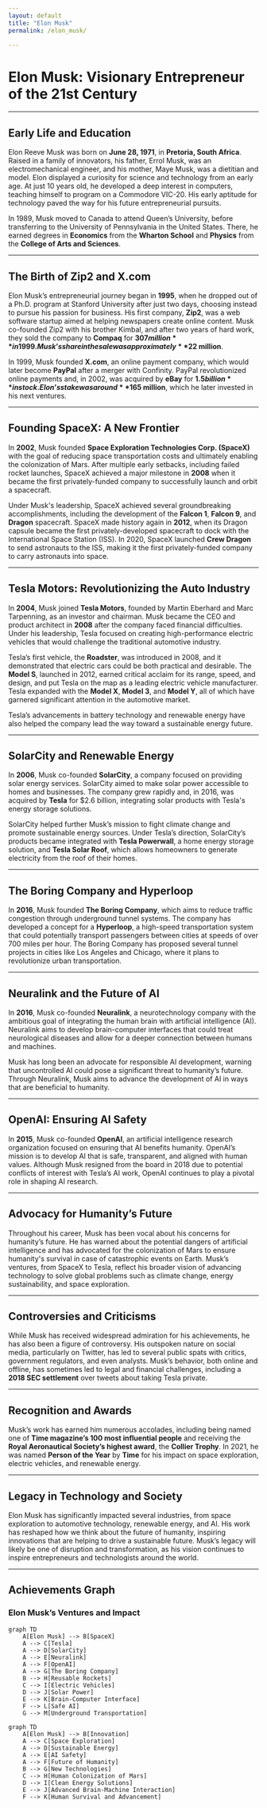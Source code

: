 ```yaml
---
layout: default
title: "Elon Musk"
permalink: /elon_musk/

---
```

<script type="module">
  import mermaid from 'https://cdn.jsdelivr.net/npm/mermaid@10/dist/mermaid.esm.min.mjs';
  mermaid.initialize({ startOnLoad: true });
</script>
# Elon Musk: Visionary Entrepreneur of the 21st Century

---

## Early Life and Education
Elon Reeve Musk was born on **June 28, 1971**, in **Pretoria, South Africa**. Raised in a family of innovators, his father, Errol Musk, was an electromechanical engineer, and his mother, Maye Musk, was a dietitian and model. Elon displayed a curiosity for science and technology from an early age. At just 10 years old, he developed a deep interest in computers, teaching himself to program on a Commodore VIC-20. His early aptitude for technology paved the way for his future entrepreneurial pursuits.

In 1989, Musk moved to Canada to attend Queen’s University, before transferring to the University of Pennsylvania in the United States. There, he earned degrees in **Economics** from the **Wharton School** and **Physics** from the **College of Arts and Sciences**. 

---

## The Birth of Zip2 and X.com
Elon Musk’s entrepreneurial journey began in **1995**, when he dropped out of a Ph.D. program at Stanford University after just two days, choosing instead to pursue his passion for business. His first company, **Zip2**, was a web software startup aimed at helping newspapers create online content. Musk co-founded Zip2 with his brother Kimbal, and after two years of hard work, they sold the company to **Compaq** for **$307 million** in 1999. Musk’s share in the sale was approximately **$22 million**.

In 1999, Musk founded **X.com**, an online payment company, which would later become **PayPal** after a merger with Confinity. PayPal revolutionized online payments and, in 2002, was acquired by **eBay** for **$1.5 billion** in stock. Elon’s stake was around **$165 million**, which he later invested in his next ventures.

---

## Founding SpaceX: A New Frontier
In **2002**, Musk founded **Space Exploration Technologies Corp. (SpaceX)** with the goal of reducing space transportation costs and ultimately enabling the colonization of Mars. After multiple early setbacks, including failed rocket launches, SpaceX achieved a major milestone in **2008** when it became the first privately-funded company to successfully launch and orbit a spacecraft. 

Under Musk's leadership, SpaceX achieved several groundbreaking accomplishments, including the development of the **Falcon 1**, **Falcon 9**, and **Dragon** spacecraft. SpaceX made history again in **2012**, when its Dragon capsule became the first privately-developed spacecraft to dock with the International Space Station (ISS). In 2020, SpaceX launched **Crew Dragon** to send astronauts to the ISS, making it the first privately-funded company to carry astronauts into space.

---

## Tesla Motors: Revolutionizing the Auto Industry
In **2004**, Musk joined **Tesla Motors**, founded by Martin Eberhard and Marc Tarpenning, as an investor and chairman. Musk became the CEO and product architect in **2008** after the company faced financial difficulties. Under his leadership, Tesla focused on creating high-performance electric vehicles that would challenge the traditional automotive industry.

Tesla’s first vehicle, the **Roadster**, was introduced in 2008, and it demonstrated that electric cars could be both practical and desirable. The **Model S**, launched in 2012, earned critical acclaim for its range, speed, and design, and put Tesla on the map as a leading electric vehicle manufacturer. Tesla expanded with the **Model X**, **Model 3**, and **Model Y**, all of which have garnered significant attention in the automotive market.

Tesla’s advancements in battery technology and renewable energy have also helped the company lead the way toward a sustainable energy future.

---

## SolarCity and Renewable Energy
In **2006**, Musk co-founded **SolarCity**, a company focused on providing solar energy services. SolarCity aimed to make solar power accessible to homes and businesses. The company grew rapidly and, in 2016, was acquired by **Tesla** for $2.6 billion, integrating solar products with Tesla's energy storage solutions.

SolarCity helped further Musk’s mission to fight climate change and promote sustainable energy sources. Under Tesla’s direction, SolarCity’s products became integrated with **Tesla Powerwall**, a home energy storage solution, and **Tesla Solar Roof**, which allows homeowners to generate electricity from the roof of their homes.

---

## The Boring Company and Hyperloop
In **2016**, Musk founded **The Boring Company**, which aims to reduce traffic congestion through underground tunnel systems. The company has developed a concept for a **Hyperloop**, a high-speed transportation system that could potentially transport passengers between cities at speeds of over 700 miles per hour. The Boring Company has proposed several tunnel projects in cities like Los Angeles and Chicago, where it plans to revolutionize urban transportation.

---

## Neuralink and the Future of AI
In **2016**, Musk co-founded **Neuralink**, a neurotechnology company with the ambitious goal of integrating the human brain with artificial intelligence (AI). Neuralink aims to develop brain-computer interfaces that could treat neurological diseases and allow for a deeper connection between humans and machines.

Musk has long been an advocate for responsible AI development, warning that uncontrolled AI could pose a significant threat to humanity’s future. Through Neuralink, Musk aims to advance the development of AI in ways that are beneficial to humanity.

---

## OpenAI: Ensuring AI Safety
In **2015**, Musk co-founded **OpenAI**, an artificial intelligence research organization focused on ensuring that AI benefits humanity. OpenAI’s mission is to develop AI that is safe, transparent, and aligned with human values. Although Musk resigned from the board in 2018 due to potential conflicts of interest with Tesla’s AI work, OpenAI continues to play a pivotal role in shaping AI research.

---

## Advocacy for Humanity’s Future
Throughout his career, Musk has been vocal about his concerns for humanity’s future. He has warned about the potential dangers of artificial intelligence and has advocated for the colonization of Mars to ensure humanity's survival in case of catastrophic events on Earth. Musk’s ventures, from SpaceX to Tesla, reflect his broader vision of advancing technology to solve global problems such as climate change, energy sustainability, and space exploration.

---

## Controversies and Criticisms
While Musk has received widespread admiration for his achievements, he has also been a figure of controversy. His outspoken nature on social media, particularly on Twitter, has led to several public spats with critics, government regulators, and even analysts. Musk’s behavior, both online and offline, has sometimes led to legal and financial challenges, including a **2018 SEC settlement** over tweets about taking Tesla private.

---

## Recognition and Awards
Musk’s work has earned him numerous accolades, including being named one of **Time magazine’s 100 most influential people** and receiving the **Royal Aeronautical Society’s highest award**, the **Collier Trophy**. In 2021, he was named **Person of the Year** by **Time** for his impact on space exploration, electric vehicles, and renewable energy.

---

## Legacy in Technology and Society
Elon Musk has significantly impacted several industries, from space exploration to automotive technology, renewable energy, and AI. His work has reshaped how we think about the future of humanity, inspiring innovations that are helping to drive a sustainable future. Musk’s legacy will likely be one of disruption and transformation, as his vision continues to inspire entrepreneurs and technologists around the world.

---

## Achievements Graph

### Elon Musk’s Ventures and Impact

```mermaid
graph TD
    A[Elon Musk] --> B[SpaceX]
    A --> C[Tesla]
    A --> D[SolarCity]
    A --> E[Neuralink]
    A --> F[OpenAI]
    A --> G[The Boring Company]
    B --> H[Reusable Rockets]
    C --> I[Electric Vehicles]
    D --> J[Solar Power]
    E --> K[Brain-Computer Interface]
    F --> L[Safe AI]
    G --> M[Underground Transportation]

graph TD
    A[Elon Musk] --> B[Innovation]
    A --> C[Space Exploration]
    A --> D[Sustainable Energy]
    A --> E[AI Safety]
    A --> F[Future of Humanity]
    B --> G[New Technologies]
    C --> H[Human Colonization of Mars]
    D --> I[Clean Energy Solutions]
    E --> J[Advanced Brain-Machine Interaction]
    F --> K[Human Survival and Advancement]
